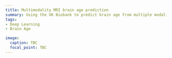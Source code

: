 ```yaml
---
title: Multimodality MRI brain age prediction
summary: Using the UK Biobank to predict brain age from multiple modalities of MRI data, including structural, diffusion and functional scans.
tags:
- Deep Learning
- Brain Age

image:
  caption: TBC
  focal_point: TBC
---
```

